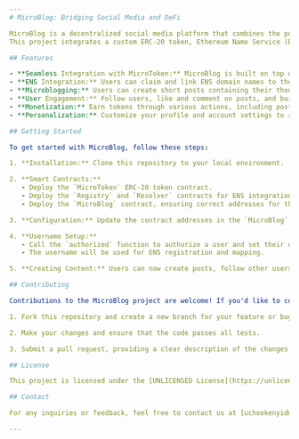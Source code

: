 ```yaml
---
# MicroBlog: Bridging Social Media and DeFi

MicroBlog is a decentralized social media platform that combines the power of blockchain technology with microblogging, enabling users to share thoughts, engage with content, and earn rewards seamlessly. 
This project integrates a custom ERC-20 token, Ethereum Name Service (ENS) integration for username mapping, and a novel approach to user engagement and monetization.

## Features

- **Seamless Integration with MicroToken:** MicroBlog is built on top of the MicroToken ERC-20 token, enabling seamless rewards and payments within the platform.
- **ENS Integration:** Users can claim and link ENS domain names to their accounts, making it easier for others to discover and interact with their content.
- **Microblogging:** Users can create short posts containing their thoughts, updates, or anything they'd like to share with their followers.
- **User Engagement:** Follow users, like and comment on posts, and build your own network within the platform.
- **Monetization:** Earn tokens through various actions, including posting valuable content, receiving likes and comments, and more.
- **Personalization:** Customize your profile and account settings to reflect your personality and interests.

## Getting Started

To get started with MicroBlog, follow these steps:

1. **Installation:** Clone this repository to your local environment.

2. **Smart Contracts:**
   - Deploy the `MicroToken` ERC-20 token contract.
   - Deploy the `Registry` and `Resolver` contracts for ENS integration.
   - Deploy the `MicroBlog` contract, ensuring correct addresses for the token contract, Registry, and Resolver.

3. **Configuration:** Update the contract addresses in the `MicroBlog` contract constructor with the addresses of the deployed contracts.

4. **Username Setup:**
   - Call the `authorized` function to authorize a user and set their username.
   - The username will be used for ENS registration and mapping.

5. **Creating Content:** Users can now create posts, follow other users, and engage with the platform.

## Contributing

Contributions to the MicroBlog project are welcome! If you'd like to contribute, follow these steps:

1. Fork this repository and create a new branch for your feature or bug fix.

2. Make your changes and ensure that the code passes all tests.

3. Submit a pull request, providing a clear description of the changes you've made.

## License

This project is licensed under the [UNLICENSED License](https://unlicense.org/), which means you have the freedom to use, modify, and distribute the code without any restrictions.

## Contact

For any inquiries or feedback, feel free to contact us at [ucheokenyidm@gmail.com]

---
```

